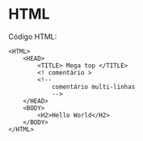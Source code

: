 # HTML

Código HTML:

    <HTML>
    	<HEAD>
    		<TITLE> Mega top </TITLE>
    		<! comentário >
    		<!--
    			comentário multi-linhas
    			-->
    	</HEAD>
    	<BODY>
    		<H2>Hello World</H2>
    	</BODY>
    </HTML>

